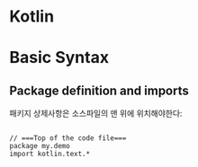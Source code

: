 Kotlin
=====
# Basic Syntax

## Package definition and imports
패키지 상제사항은 소스파일의 맨 위에 위치해야한다:

<pre>
<code>
// ===Top of the code file===
package my.demo
import kotlin.text.*
</code>
</pre>
